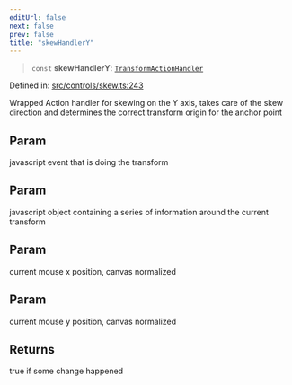 ```yaml
---
editUrl: false
next: false
prev: false
title: "skewHandlerY"
---
```


> `const` **skewHandlerY**: [`TransformActionHandler`](/api/type-aliases/transformactionhandler/)

Defined in: [src/controls/skew.ts:243](https://github.com/fabricjs/fabric.js/blob/e114448a1bce9b68a3e1bba337bc0c83a35c1aa5/src/controls/skew.ts#L243)

Wrapped Action handler for skewing on the Y axis, takes care of the
skew direction and determines the correct transform origin for the anchor point

## Param

javascript event that is doing the transform

## Param

javascript object containing a series of information around the current transform

## Param

current mouse x position, canvas normalized

## Param

current mouse y position, canvas normalized

## Returns

true if some change happened
